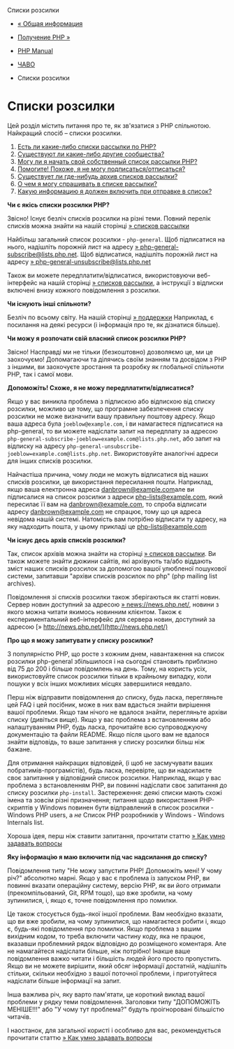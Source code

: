 Списки розсилки

-   [« Общая информация](faq.general.html)
    
-   [Получение PHP »](faq.obtaining.html)
    
-   [PHP Manual](index.html)
    
-   [ЧАВО](faq.html)
    
-   Списки розсилки
    

# Списки розсилки

Цей розділ містить питання про те, як зв'язатися з PHP спільнотою. Найкращий спосіб – списки розсилки.

1.  [Есть ли какие-либо списки рассылки по PHP?](#faq.mailinglist.isthere)
2.  [Существуют ли какие-либо другие сообщества?](#faq.mailinglist.others)
3.  [Могу ли я начать свой собственный список рассылки PHP?](#faq.mailinglist.myown)
4.  [Помогите! Похоже, я не могу подписаться/отписаться?](#faq.mailinglist.subscribing)
5.  [Существует ли где-нибудь архив списков рассылки?](#faq.mailinglist.archive)
6.  [О чем я могу спрашивать в списке рассылки?](#faq.mailinglist.question)
7.  [Какую информацию я должен включить при отправке в список?](#faq.mailinglist.guideline)

**Чи є якісь списки розсилки PHP?**

Звісно! Існує безліч списків розсилки на різні теми. Повний перелік списків можна знайти на нашій сторінці [» списков рассылки](https://www.php.net/mailing-lists.php)

Найбільш загальний список розсилки - `php-general`. Щоб підписатися на нього, надішліть порожній лист на адресу [» php-general-subscribe@lists.php.net](mailto:php-general-subscribe@lists.php.net). Щоб відписатися, надішліть порожній лист на адресу [» php-general-unsubscribe@lists.php.net](mailto:php-general-unsubscribe@lists.php.net)

Також ви можете передплатити/відписатися, використовуючи веб-інтерфейс на нашій сторінці [» списков рассылки](https://www.php.net/mailing-lists.php), а інструкції з відписки включені внизу кожного повідомлення з розсилки.

**Чи існують інші спільноти?**

Безліч по всьому світу. На нашій сторінці [» поддержки](https://www.php.net/support.php) Наприклад, є посилання на деякі ресурси (і інформація про те, як дізнатися більше).

**Чи можу я розпочати свій власний список розсилки PHP?**

Звісно! Насправді ми не тільки (безкоштовно) дозволяємо це, ми це заохочуємо! Допомагаючи та ділячись своїм знанням та досвідом з PHP з іншими, ви заохочуєте зростання та розробку як глобальної спільноти PHP, так і самої мови.

**Допоможіть! Схоже, я не можу передплатити/відписатися?**

Якщо у вас виникла проблема з підпискою або відпискою від списку розсилки, можливо це тому, що програмне забезпечення списку розсилки не може визначити вашу правильну поштову адресу. Якщо ваша адреса була `joeblow@example.com`, і ви намагаєтеся підписатися на php-general, то ви можете надіслати запит на передплату за адресою `php-general-subscribe-joeblow=example.com@lists.php.net`, або запит на відписку на адресу `php-general-unsubscribe-joeblow=example.com@lists.php.net`. Використовуйте аналогічні адреси для інших списків розсилки.

Найчастіша причина, чому люди не можуть відписатися від наших списків розсилки, це використання пересилання пошти. Наприклад, якщо ваша електронна адреса [danbrown@example.com](mailto:danbrown@example.com)але ви підписалися на список розсилки з адреси [php-lists@example.com](mailto:php-lists@example.com), який пересилає її вам на [danbrown@example.com](mailto:danbrown@example.com), то спроба відписати адресу [danbrown@example.com](mailto:danbrown@example.com) не спрацює, тому що ця адреса невідома нашій системі. Натомість вам потрібно відписати ту адресу, на яку надходить пошта, у цьому прикладі це [php-lists@example.com](mailto:php-lists@example.com)

**Чи існує десь архів списків розсилки?**

Так, список архівів можна знайти на сторінці [» списков рассылки](https://www.php.net/mailing-lists.php). Ви також можете знайти дюжини сайтів, які архівують та/або віддають зміст наших списків розсилок за допомогою вашої улюбленої пошукової системи, запитавши "архіви списків розсилок по php" (php mailing list archives).

Повідомлення зі списків розсилки також зберігаються як статті новин. Сервер новин доступний за адресою [» news://news.php.net/](news://news.php.net/), новини з якого можна читати якимось новинним клієнтом. Також є експериментальний веб-інтерфейс для сервера новин, доступний за адресою [» http://news.php.net/](http://news.php.net/)

**Про що я можу запитувати у списку розсилки?**

З популярністю PHP, що росте з кожним днем, навантаження на список розсилки php-general збільшилося і на сьогодні становить приблизно від 75 до 200 і більше повідомлень на день. Тому, на користь усіх, використовуйте список розсилки тільки в крайньому випадку, коли пошуки у всіх інших можливих місцях завершилися невдало.

Перш ніж відправити повідомлення до списку, будь ласка, перегляньте цей FAQ і цей посібник, може в них вам вдасться знайти вирішення вашої проблеми. Якщо там нічого не вдалося знайти, перегляньте архіви списку (дивіться вище). Якщо у вас проблема з встановленням або налаштуванням PHP, будь ласка, прочитайте всю супроводжуючу документацію та файли README. Якщо після цього вам не вдалося знайти відповідь, то ваше запитання у списку розсилки більш ніж бажане.

Для отримання найкращих відповідей, (і щоб не засмучувати ваших побратимів-програмістів), будь ласка, перевірте, що ви надсилаєте своє запитання у відповідний список розсилки. Наприклад, якщо у вас проблема з встановленням PHP, ви повинні надіслати своє запитання до списку розсилки `php-install`. Застереження: деякі списки мають схожі імена та зовсім різні призначення; питання щодо використання PHP-скриптів у Windows повинен бути відправлений в список розсилки - Windows PHP users, а *не* Список PHP розробників у Windows - Windows Internals list.

Хороша ідея, перш ніж ставити запитання, прочитати статтю [» Как умно задавать вопросы](http://www.catb.org/~esr/faqs/smart-questions.html)

**Яку інформацію я маю включити під час надсилання до списку?**

Повідомлення типу "Не можу запустити PHP! Допоможіть мені! У чому річ?" абсолютно марні. Якщо у вас є проблема із запуском PHP, ви повинні вказати операційну систему, версію PHP, як ви його отримали (прекомпільований, Git, RPM тощо), що вже зробили, на чому зупинилися, і, якщо є, точне повідомлення про помилки.

Це також стосується будь-якої іншої проблеми. Вам необхідно вказати, що ви вже зробили, на чому зупинилися, що намагаєтеся робити і, якщо є, будь-які повідомлення про помилки. Якщо проблема з вашим вихідним кодом, то треба включити частину коду, яка не працює, вказавши проблемний рядок відповідно до розміщеного коментаря. Але не намагайтеся надіслати більше, ніж потрібно! Інакше ваше повідомлення важко читати і більшість людей його просто пропустить. Якщо ви не можете вирішити, який обсяг інформації достатній, надішліть стільки, скільки необхідно з вашої поточної проблеми, і приготуйтеся надіслати більше інформації на запит.

Інша важлива річ, яку варто пам'ятати, це короткий виклад вашої проблеми у рядку теми повідомлення. Заголовки типу "ДОПОМОЖІТЬ МЕНІШЕ!!!" або "У чому тут проблема?" будуть проігноровані більшістю читачів.

І наостанок, для загальної користі і особливо для вас, рекомендується прочитати статтю [» Как умно задавать вопросы](http://www.catb.org/~esr/faqs/smart-questions.html)